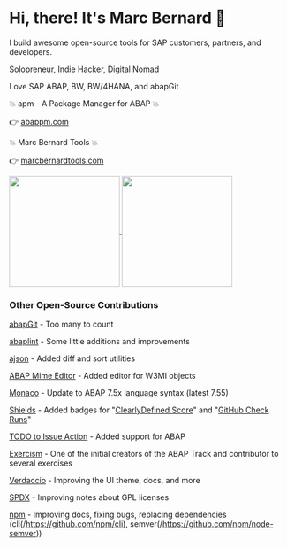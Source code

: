 # Hi, there! It's Marc Bernard 🚀

I build awesome open-source tools for SAP customers, partners, and developers.

Solopreneur, Indie Hacker, Digital Nomad

Love SAP ABAP, BW, BW/4HANA, and abapGit

💥 apm - A Package Manager for ABAP 💥

👉 [abappm.com](https://abappm.com)

💥 Marc Bernard Tools 💥

👉 [marcbernardtools.com](https://marcbernardtools.com)

<a href="https://github.com/anuraghazra/github-readme-stats">
  <img height=200 align="center" src="https://github-readme-stats.vercel.app/api?username=mbtools&theme=merko" />
</a>
<a href="https://github.com/anuraghazra/convoychat">
  <img height=200 align="center" src="https://github-readme-stats.vercel.app/api/top-langs?username=mbtools&layout=compact&langs_count=8&card_width=320&theme=merko" />
</a>

### Other Open-Source Contributions

[abapGit](/https://abapgit.org/) - Too many to count

[abaplint](/https://abaplint.org/) - Some little additions and improvements

[ajson](/https://github.com/sbcgua/ajson) - Added diff and sort utilities

[ABAP Mime Editor](/https://github.com/larshp/mime_editor) - Added editor for W3MI objects

[Monaco](/https://github.com/microsoft/monaco-editor) - Update to ABAP 7.5x language syntax (latest 7.55)

[Shields](/https://github.com/badges/shields) - Added badges for "[ClearlyDefined Score](/https://shields.io/badges/clearly-defined-score)" and "[GitHub Check Runs](/https://shields.io/badges)"

[TODO to Issue Action](/https://github.com/alstr/todo-to-issue-action) - Added support for ABAP

[Exercism](/https://github.com/exercism/abap) - One of the initial creators of the ABAP Track and contributor to several exercises

[Verdaccio](/https://github.com/verdaccio/verdaccio) - Improving the UI theme, docs, and more

[SPDX](/https://github.com/spdx/license-list-XML) - Improving notes about GPL licenses

[npm](/https://github.com/npm) - Improving docs, fixing bugs, replacing dependencies (cli(/https://github.com/npm/cli), semver(/https://github.com/npm/node-semver))
